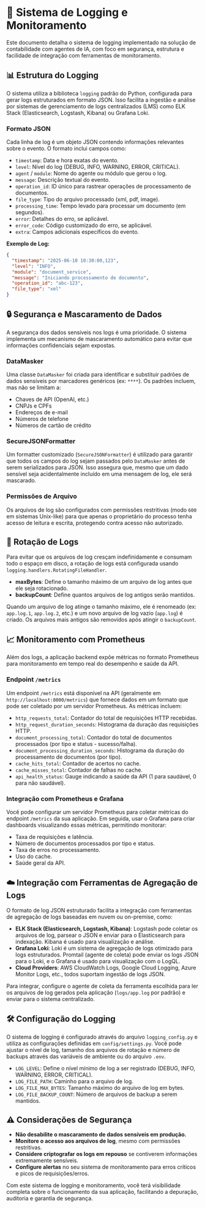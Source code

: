 # 📝 Sistema de Logging e Monitoramento

Este documento detalha o sistema de logging implementado na solução de contabilidade com agentes de IA, com foco em segurança, estrutura e facilidade de integração com ferramentas de monitoramento.

## 📊 Estrutura do Logging

O sistema utiliza a biblioteca `logging` padrão do Python, configurada para gerar logs estruturados em formato JSON. Isso facilita a ingestão e análise por sistemas de gerenciamento de logs centralizados (LMS) como ELK Stack (Elasticsearch, Logstash, Kibana) ou Grafana Loki.

### Formato JSON

Cada linha de log é um objeto JSON contendo informações relevantes sobre o evento. O formato inclui campos como:

- `timestamp`: Data e hora exatas do evento.
- `level`: Nível do log (DEBUG, INFO, WARNING, ERROR, CRITICAL).
- `agent` / `module`: Nome do agente ou módulo que gerou o log.
- `message`: Descrição textual do evento.
- `operation_id`: ID único para rastrear operações de processamento de documentos.
- `file_type`: Tipo do arquivo processado (xml, pdf, image).
- `processing_time`: Tempo levado para processar um documento (em segundos).
- `error`: Detalhes do erro, se aplicável.
- `error_code`: Código customizado do erro, se aplicável.
- `extra`: Campos adicionais específicos do evento.

**Exemplo de Log:**

```json
{
  "timestamp": "2025-06-10 10:30:00,123",
  "level": "INFO",
  "module": "document_service",
  "message": "Iniciando processamento de documento",
  "operation_id": "abc-123",
  "file_type": "xml"
}
```

## 🔒 Segurança e Mascaramento de Dados

A segurança dos dados sensíveis nos logs é uma prioridade. O sistema implementa um mecanismo de mascaramento automático para evitar que informações confidenciais sejam expostas.

### DataMasker

Uma classe `DataMasker` foi criada para identificar e substituir padrões de dados sensíveis por marcadores genéricos (ex: `****`). Os padrões incluem, mas não se limitam a:

- Chaves de API (OpenAI, etc.)
- CNPJs e CPFs
- Endereços de e-mail
- Números de telefone
- Números de cartão de crédito

### SecureJSONFormatter

Um formatter customizado (`SecureJSONFormatter`) é utilizado para garantir que todos os campos do log sejam passados pelo `DataMasker` antes de serem serializados para JSON. Isso assegura que, mesmo que um dado sensível seja acidentalmente incluído em uma mensagem de log, ele será mascarado.

### Permissões de Arquivo

Os arquivos de log são configurados com permissões restritivas (modo `600` em sistemas Unix-like) para que apenas o proprietário do processo tenha acesso de leitura e escrita, protegendo contra acesso não autorizado.

## 🔄 Rotação de Logs

Para evitar que os arquivos de log cresçam indefinidamente e consumam todo o espaço em disco, a rotação de logs está configurada usando `logging.handlers.RotatingFileHandler`.

- **maxBytes**: Define o tamanho máximo de um arquivo de log antes que ele seja rotacionado.
- **backupCount**: Define quantos arquivos de log antigos serão mantidos.

Quando um arquivo de log atinge o tamanho máximo, ele é renomeado (ex: `app.log.1`, `app.log.2`, etc.) e um novo arquivo de log vazio (`app.log`) é criado. Os arquivos mais antigos são removidos após atingir o `backupCount`.

## 📈 Monitoramento com Prometheus

Além dos logs, a aplicação backend expõe métricas no formato Prometheus para monitoramento em tempo real do desempenho e saúde da API.

### Endpoint `/metrics`

Um endpoint `/metrics` está disponível na API (geralmente em `http://localhost:8000/metrics`) que fornece dados em um formato que pode ser coletado por um servidor Prometheus. As métricas incluem:

- `http_requests_total`: Contador do total de requisições HTTP recebidas.
- `http_request_duration_seconds`: Histograma da duração das requisições HTTP.
- `document_processing_total`: Contador do total de documentos processados (por tipo e status - sucesso/falha).
- `document_processing_duration_seconds`: Histograma da duração do processamento de documentos (por tipo).
- `cache_hits_total`: Contador de acertos no cache.
- `cache_misses_total`: Contador de falhas no cache.
- `api_health_status`: Gauge indicando a saúde da API (1 para saudável, 0 para não saudável).

### Integração com Prometheus e Grafana

Você pode configurar um servidor Prometheus para coletar métricas do endpoint `/metrics` da sua aplicação. Em seguida, usar o Grafana para criar dashboards visualizando essas métricas, permitindo monitorar:

- Taxa de requisições e latência.
- Número de documentos processados por tipo e status.
- Taxa de erros no processamento.
- Uso do cache.
- Saúde geral da API.

## ☁️ Integração com Ferramentas de Agregação de Logs

O formato de log JSON estruturado facilita a integração com ferramentas de agregação de logs baseadas em nuvem ou on-premise, como:

- **ELK Stack (Elasticsearch, Logstash, Kibana)**: Logstash pode coletar os arquivos de log, parsear o JSON e enviar para o Elasticsearch para indexação. Kibana é usado para visualização e análise.
- **Grafana Loki**: Loki é um sistema de agregação de logs otimizado para logs estruturados. Promtail (agente de coleta) pode enviar os logs JSON para o Loki, e o Grafana é usado para visualização com o LogQL.
- **Cloud Providers**: AWS CloudWatch Logs, Google Cloud Logging, Azure Monitor Logs, etc., todos suportam ingestão de logs JSON.

Para integrar, configure o agente de coleta da ferramenta escolhida para ler os arquivos de log gerados pela aplicação (`logs/app.log` por padrão) e enviar para o sistema centralizado.

## 🛠️ Configuração do Logging

O sistema de logging é configurado através do arquivo `logging_config.py` e utiliza as configurações definidas em `config/settings.py`. Você pode ajustar o nível de log, tamanho dos arquivos de rotação e número de backups através das variáveis de ambiente ou do arquivo `.env`.

- `LOG_LEVEL`: Define o nível mínimo de log a ser registrado (DEBUG, INFO, WARNING, ERROR, CRITICAL).
- `LOG_FILE_PATH`: Caminho para o arquivo de log.
- `LOG_FILE_MAX_BYTES`: Tamanho máximo do arquivo de log em bytes.
- `LOG_FILE_BACKUP_COUNT`: Número de arquivos de backup a serem mantidos.

## ⚠️ Considerações de Segurança

- **Não desabilite o mascaramento de dados sensíveis em produção.**
- **Monitore o acesso aos arquivos de log**, mesmo com permissões restritivas.
- **Considere criptografar os logs em repouso** se contiverem informações extremamente sensíveis.
- **Configure alertas** no seu sistema de monitoramento para erros críticos e picos de requisições/erros.

Com este sistema de logging e monitoramento, você terá visibilidade completa sobre o funcionamento da sua aplicação, facilitando a depuração, auditoria e garantia de segurança.

